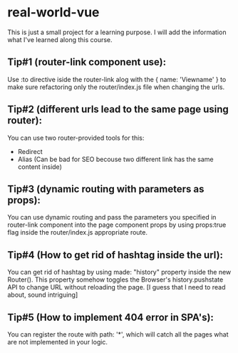 # real-world-vue

This is just a small project for a learning purpose. I will add the information what I've learned along this course.

## Tip#1 (router-link component use):

Use :to directive iside the router-link alog with the { name: 'Viewname' } to make sure refactoring only the router/index.js file when changing the urls.

## Tip#2 (different urls lead to the same page using router):

You can use two router-provided tools for this:

- Redirect
- Alias (Can be bad for SEO becouse two different link has the same content inside)

## Tip#3 (dynamic routing with parameters as props):

You can use dynamic routing and pass the parameters you specified in router-link component into the page component props by using props:true flag inside the router/index.js appropriate route.

## Tip#4 (How to get rid of hashtag inside the url):

You can get rid of hashtag by using made: "history" property inside the new Router(). This property somehow toggles the Browser's history.pushstate API to change URL without reloading the page. [I guess that I need to read about, sound intriguing]

## Tip#5 (How to implement 404 error in SPA's):

You can register the route with path: '\*', which will catch all the pages what are not implemented in your logic.
